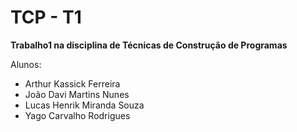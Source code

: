 # TCP - T1
**Trabalho1 na disciplina de Técnicas de Construção de Programas**

Alunos:
* Arthur Kassick Ferreira
* João Davi Martins Nunes
* Lucas Henrik Miranda Souza
* Yago Carvalho Rodrigues
